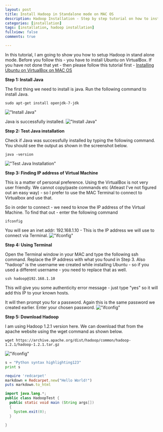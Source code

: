 ```yaml
---
layout: post
title: Install Hadoop in Standalone mode on MAC OS
description: Hadoop Installation - Step by step tutorial on how to install Hadoop in stand alone mode.
categories: [installation]
tags: [installation, hadoop installation]
fullview: false
comments: true

---
```


  In this tutorial, I am going to show you how to setup Hadoop in stand alone mode. Before you follow this - you have to install Ubuntu on VirtualBox. If you have not done that yet - then please follow this tutorial first - [Installing Ubuntu on VirtualBox on MAC OS](/installation/2016/06/11/install-ubuntu-virtualbox-mac.html)

  **Step 1: Install Java**

  The first thing we need to install is java. Run the following command to install Java.

```
sudo apt-get install openjdk-7-jdk
```

  !["Install Java"](https://s3.amazonaws.com/omairaasim.github.io/images/tutorial/hadoop/tutorial_2_install_hadoop_standalone_mode/Step1_Install_Java.png)

  Java is successfully installed.
  !["Install Java"](https://s3.amazonaws.com/omairaasim.github.io/images/tutorial/hadoop/tutorial_2_install_hadoop_standalone_mode/Step1_done_java.png)

  **Step 2: Test Java installation**

  Check if Java was successfully installed by typing the following command. You should see the output as shown in the screenshot below.

```
java -version
```

  !["Test Java Installation"](https://s3.amazonaws.com/omairaasim.github.io/images/tutorial/hadoop/tutorial_2_install_hadoop_standalone_mode/Step2_Test_java.png)

  **Step 3: Finding IP address of Virtual Machine**

  This is a matter of personal preference. Using the VirtualBox is not very user friendly. We cannot copy/paste commands etc (Atleast I've not figured out an easy way) - so I prefer to use the MAC Terminal to connect to Virtualbox and use that.

  So in order to connect - we need to know the IP address of the Virtual Machine. To find that out - enter the following command

```
ifconfig
```

  You will see an inet addr: 192.168.1.10 - This is the IP address we will use to connect via Terminal.
  !["ifconfig"](https://s3.amazonaws.com/omairaasim.github.io/images/tutorial/hadoop/tutorial_2_install_hadoop_standalone_mode/Step3_ifconfig.png)

  **Step 4: Using Terminal**

  Open the Terminal window in your MAC and type the following ssh command. Replace the IP address with what you found in Step 3. Also "hadoop" is the username we created while installing Ubuntu - so if you used a different username - you need to replace that as well.

```
ssh hadoop@192.168.1.10
```

  This will give you some authenticity error message - just type "yes" so it will add this IP to your known hosts.

  It will then prompt you for a password. Again this is the same password we created earlier. Enter your chosen password.
  !["ifconfig"](https://s3.amazonaws.com/omairaasim.github.io/images/tutorial/hadoop/tutorial_2_install_hadoop_standalone_mode/Step4_Using_terminal.png)

  **Step 5: Download Hadoop**

  I am using Hadoop 1.2.1 version here. We can download that from the apache website using the wget command as shown below.

```
wget https://archive.apache.org/dist/hadoop/common/hadoop-1.2.1/hadoop-1.2.1.tar.gz
```

  !["ifconfig"](https://s3.amazonaws.com/omairaasim.github.io/images/tutorial/hadoop/tutorial_2_install_hadoop_standalone_mode/Step5_Download_Hadoop.png)

```python
s = "Python syntax highlighting123"
print s
```

```ruby
require 'redcarpet'
markdown = Redcarpet.new("Hello World!")
puts markdown.to_html
```

```java
import java.lang.*;
public class HadoopTest {
  public static void main (String args[])
  {
    System.exit(0);
  }

}
```
